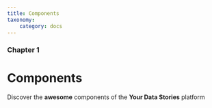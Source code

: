 ```yaml
---
title: Components
taxonomy:
    category: docs
---
```


### Chapter 1

# Components


Discover the **awesome** components of the **Your Data Stories** platform

